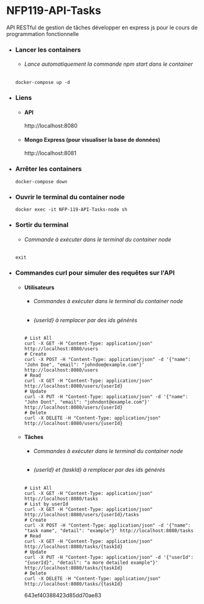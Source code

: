 # NFP119-API-Tasks
API RESTful de gestion de tâches développer en express js pour le cours de programmation fonctionnelle

- ### Lancer les containers

  - ###### Lance automatiquement la commande *npm start* dans le container

  ```Shell
  docker-compose up -d
  ```

- ### Liens

  - #### API
    http://localhost:8080

  - #### Mongo Express (pour visualiser la base de données)
    http://localhost:8081

- ### Arrêter les containers

  ```Shell
  docker-compose down
  ```

- ### Ouvrir le terminal du container node

  ```Shell
  docker exec -it NFP-119-API-Tasks-node sh
  ```

- ### Sortir du terminal

  - ###### Commande à exécuter dans le terminal du container node

  ```Shell
  exit
  ```

- ### Commandes curl pour simuler des requêtes sur l'API

  - #### Utilisateurs

    - ###### Commandes à exécuter dans le terminal du container node
    - ###### {userId} à remplacer par des ids générés
        
    ```shell 
    # List All
    curl -X GET -H "Content-Type: application/json" http://localhost:8080/users
    # Create
    curl -X POST -H "Content-Type: application/json" -d '{"name": "John Doe", "email": "johndoe@example.com"}' http://localhost:8080/users
    # Read
    curl -X GET -H "Content-Type: application/json" http://localhost:8080/users/{userId}
    # Update
    curl -X PUT -H "Content-Type: application/json" -d '{"name": "John Dont", "email": "johndont@example.com"}' http://localhost:8080/users/{userId}
    # Delete
    curl -X DELETE -H "Content-Type: application/json" http://localhost:8080/users/{userId}
    ```

  - #### Tâches

      - ###### Commandes à exécuter dans le terminal du container node
      - ###### {userId} et {taskId} à remplacer par des ids générés
    
    ```shell
    # List All
    curl -X GET -H "Content-Type: application/json" http://localhost:8080/tasks
    # List by userId
    curl -X GET -H "Content-Type: application/json" http://localhost:8080/users/{userId}/tasks
    # Create
    curl -X POST -H "Content-Type: application/json" -d '{"name": "task name", "detail": "example"}' http://localhost:8080/tasks
    # Read
    curl -X GET -H "Content-Type: application/json" http://localhost:8080/tasks/{taskId}
    # Update
    curl -X PUT -H "Content-Type: application/json" -d '{"userId": "{userId}", "detail": "a more detailed example"}' http://localhost:8080/tasks/{taskId}
    # Delete
    curl -X DELETE -H "Content-Type: application/json" http://localhost:8080/tasks/{taskId}
    ```
    643ef40388423d85dd70ae83